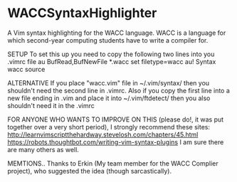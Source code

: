 # WACCSyntaxHighlighter
A Vim syntax highlighting for the WACC language. WACC is a language for which second-year computing students have to write a compiler for.

SETUP
To set this up you need to copy the following two lines into you .vimrc file
au BufRead,BufNewFile *.wacc set filetype=wacc
au! Syntax wacc source <path for the wacc.vim file>

ALTERNATIVE
If you place "wacc.vim" file in ~/.vim/syntax/ then you shouldn't need the second 
line in .vimrc.
Also if you copy the first line into a new file ending in .vim and place it into
~/.vim/ftdetect/ then you also shouldn't need it in the .vimrc

FOR ANYONE WHO WANTS TO IMPROVE ON THIS (please do!, it was put together over a very short period), I strongly recommend these sites:
http://learnvimscriptthehardway.stevelosh.com/chapters/45.html
https://robots.thoughtbot.com/writing-vim-syntax-plugins
I am sure there are many others as well.

MEMTIONS..
Thanks to Erkin (My team member for the WACC Complier project), who suggested the idea (though sarcastically).
